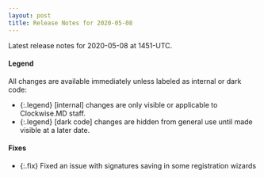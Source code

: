 ```yaml
---
layout: post
title: Release Notes for 2020-05-08
---
```


Latest release notes for 2020-05-08 at 1451-UTC.

<div class='legend' markdown='1'>

#### Legend

All changes are available immediately unless labeled as internal or dark code:

- {:.legend} [internal] changes are only visible or applicable to Clockwise.MD staff.
- {:.legend} [dark code] changes are hidden from general use until made visible at a later date.

</div>


<div class='fixes' markdown='1'>

#### Fixes

- {:.fix} Fixed an issue with signatures saving in some registration wizards

</div>
